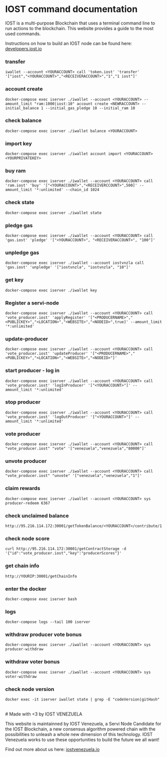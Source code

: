 # IOST command documentation

IOST is a multi-purpose Blockchain that uses a terminal command line to run actions to the blockchain. This website provides a guide to the most used commands.

Instructions on how to build an IOST node can be found here: [developers.iost.io](https://developers.iost.io/docs/en/1-getting-started/Overview.html)

### transfer
````
iwallet --account <YOURACCOUNT> call 'token.iost' 'transfer' '["iost","<YOURACCOUNT>","<RECEIVERACCOUNT>","1","1 iost"]'
````
### account create
````
docker-compose exec iserver ./iwallet --account <YOURACCOUNT> --amount_limit "ram:1000|iost:10" account create <NEWRACCOUNT> --initial_balance 1 --initial_gas_pledge 10 --initial_ram 10
````
### check balance
````
docker-compose exec iserver ./iwallet balance <YOURACCOUNT>
````
### import key
````
docker-compose exec iserver ./iwallet account import <YOURACCOUNT> <YOURPRIVATEKEY>
````
### buy ram
````
docker-compose exec iserver ./iwallet --account <YOURACCOUNT> call 'ram.iost' 'buy' '["<YOURACCOUNT>","<RECEIVERCCOUNT>",500]' --amount_limit '*:unlimited' --chain_id 1024
````

### check state
````
docker-compose exec iserver ./iwallet state
````
### pledge gas
````
docker-compose exec iserver ./iwallet --account <YOURACCOUNT> call 'gas.iost' 'pledge' '["<YOURACCOUNT>", "<RECEIVERACCOUNT>", "100"]'
````
### unpledge gas
````
docker-compose exec iserver ./iwallet --account iostvnzla call 'gas.iost' 'unpledge' '["iostvnzla", "iostvnzla", "10"]'
````
### get key
````
docker-compose exec iserver ./iwallet key
````
### Register a servi-node
````
docker-compose exec iserver ./iwallet --account <YOURACCOUNT> call 'vote_producer.iost' 'applyRegister' '["<PRODUCERNAME>","<PUBLICKEY>","<LOCATION>","<WEBSITE>","<NODEID>",true]' --amount_limit '*:unlimited'
````
### update-producer
````
docker-compose exec iserver ./iwallet --account <YOURACCOUNT> call 'vote_producer.iost' 'updateProducer' '["<PRODUCERNAME>","<PUBLICKEY>","<LOCATION>","<WEBSITE>","<NODEID>"]'
````
### start producer - log in
````
docker-compose exec iserver ./iwallet --account <YOURACCOUNT> call 'vote_producer.iost' 'logInProducer' '["<YOURACCOUNT>"]' --amount_limit '*:unlimited'
````
### stop producer
````
docker-compose exec iserver ./iwallet --account <YOURACCOUNT> call 'vote_producer.iost' 'logOutProducer' '["<YOURACCOUNT>"]' --amount_limit '*:unlimited'
````

### vote producer
````
docker-compose exec iserver ./iwallet --account <YOURACCOUNT> call "vote_producer.iost" "vote" '["venezuela","venezuela","80000"]'
````
### unvote producer 
````
docker-compose exec iserver ./iwallet --account <YOURACCOUNT> call "vote_producer.iost" "unvote" '["venezuela","venezuela","1"]'
````
### claim rewards
````
docker-compose exec iserver ./iwallet --account <YOURACCOUNT> sys producer-redeem 6367
````
### check unclaimed balance
````
http://95.216.114.172:30001/getTokenBalance/<YOURACCOUNT>/contribute/1
````

### check node score
````
curl http://95.216.114.172:30001/getContractStorage -d '{"id":"vote_producer.iost","key":"producerScores"}'
````
### get chain info
````
http://YOURIP:30001/getChainInfo
````
### enter the docker
````
docker-compose exec iserver bash
````
### logs
````
docker-compose logs --tail 100 iserver
````
### withdraw producer vote bonus
````
docker-compose exec iserver ./iwallet --account <YOURACCOUNT> sys producer-withdraw
````
### withdraw voter bonus
````
docker-compose exec iserver ./iwallet --account <YOURACCOUNT> sys voter-withdraw
````
### check node version
````
docker exec -it iserver iwallet state | grep -E "codeVersion|gitHash"
````
<br>
# Made with <3 by IOST VENEZUELA

This website is maintainned by IOST Venezuela, a Servi Node Candidate for the IOST Blockchain, a new consensus algorithm powered chain with the possibilities to unleash a whole new dimension of this technology. IOST Venezuela works to use these opportunities to build the future we all want!

Find out more about us here: [iostvenezuela.io](https://eosvenezuela.io/IOSTVenezuela.html)
